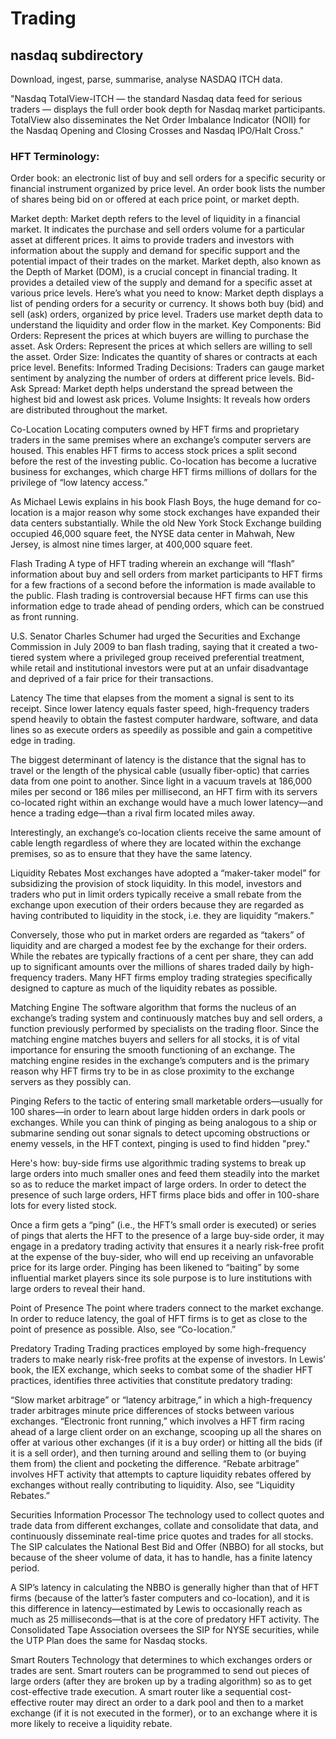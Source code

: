 # Trading

## nasdaq subdirectory
Download, ingest, parse, summarise, analyse NASDAQ ITCH data.

"Nasdaq TotalView-ITCH — the standard Nasdaq data feed for serious traders — displays the full order book depth for Nasdaq market participants. TotalView also disseminates the Net Order Imbalance Indicator (NOII) for the Nasdaq Opening and Closing Crosses and Nasdaq IPO/Halt Cross."

### HFT Terminology:


Order book: an electronic list of buy and sell orders for a specific security or financial instrument organized by price level. An order book lists the number of shares being bid on or offered at each price point, or market depth.

Market depth: Market depth refers to the level of liquidity in a financial market. It indicates the purchase and sell orders volume for a particular asset at different prices. It aims to provide traders and investors with information about the supply and demand for specific support and the potential impact of their trades on the market.
Market depth, also known as the Depth of Market (DOM), is a crucial concept in financial trading. It provides a detailed view of the supply and demand for a specific asset at various price levels. Here’s what you need to know:
Market depth displays a list of pending orders for a security or currency.
It shows both buy (bid) and sell (ask) orders, organized by price level.
Traders use market depth data to understand the liquidity and order flow in the market.
Key Components:
Bid Orders: Represent the prices at which buyers are willing to purchase the asset.
Ask Orders: Represent the prices at which sellers are willing to sell the asset.
Order Size: Indicates the quantity of shares or contracts at each price level.
Benefits:
Informed Trading Decisions: Traders can gauge market sentiment by analyzing the number of orders at different price levels.
Bid-Ask Spread: Market depth helps understand the spread between the highest bid and lowest ask prices.
Volume Insights: It reveals how orders are distributed throughout the market.

Co-Location
Locating computers owned by HFT firms and proprietary traders in the same premises where an exchange’s computer servers are housed. This enables HFT firms to access stock prices a split second before the rest of the investing public. Co-location has become a lucrative business for exchanges, which charge HFT firms millions of dollars for the privilege of “low latency access.” 

As Michael Lewis explains in his book Flash Boys, the huge demand for co-location is a major reason why some stock exchanges have expanded their data centers substantially. While the old New York Stock Exchange building occupied 46,000 square feet, the NYSE data center in Mahwah, New Jersey, is almost nine times larger, at 400,000 square feet.

Flash Trading
A type of HFT trading wherein an exchange will “flash” information about buy and sell orders from market participants to HFT firms for a few fractions of a second before the information is made available to the public. Flash trading is controversial because HFT firms can use this information edge to trade ahead of pending orders, which can be construed as front running.

U.S. Senator Charles Schumer had urged the Securities and Exchange Commission in July 2009 to ban flash trading, saying that it created a two-tiered system where a privileged group received preferential treatment, while retail and institutional investors were put at an unfair disadvantage and deprived of a fair price for their transactions.

Latency
The time that elapses from the moment a signal is sent to its receipt. Since lower latency equals faster speed, high-frequency traders spend heavily to obtain the fastest computer hardware, software, and data lines so as execute orders as speedily as possible and gain a competitive edge in trading.

The biggest determinant of latency is the distance that the signal has to travel or the length of the physical cable (usually fiber-optic) that carries data from one point to another. Since light in a vacuum travels at 186,000 miles per second or 186 miles per millisecond, an HFT firm with its servers co-located right within an exchange would have a much lower latency—and hence a trading edge—than a rival firm located miles away.

Interestingly, an exchange’s co-location clients receive the same amount of cable length regardless of where they are located within the exchange premises, so as to ensure that they have the same latency. 

Liquidity Rebates
Most exchanges have adopted a “maker-taker model” for subsidizing the provision of stock liquidity. In this model, investors and traders who put in limit orders typically receive a small rebate from the exchange upon execution of their orders because they are regarded as having contributed to liquidity in the stock, i.e. they are liquidity “makers.”

Conversely, those who put in market orders are regarded as “takers” of liquidity and are charged a modest fee by the exchange for their orders. While the rebates are typically fractions of a cent per share, they can add up to significant amounts over the millions of shares traded daily by high-frequency traders. Many HFT firms employ trading strategies specifically designed to capture as much of the liquidity rebates as possible.

Matching Engine
The software algorithm that forms the nucleus of an exchange’s trading system and continuously matches buy and sell orders, a function previously performed by specialists on the trading floor. Since the matching engine matches buyers and sellers for all stocks, it is of vital importance for ensuring the smooth functioning of an exchange. The matching engine resides in the exchange’s computers and is the primary reason why HFT firms try to be in as close proximity to the exchange servers as they possibly can. 

Pinging
Refers to the tactic of entering small marketable orders—usually for 100 shares—in order to learn about large hidden orders in dark pools or exchanges. While you can think of pinging as being analogous to a ship or submarine sending out sonar signals to detect upcoming obstructions or enemy vessels, in the HFT context, pinging is used to find hidden "prey."

Here's how: buy-side firms use algorithmic trading systems to break up large orders into much smaller ones and feed them steadily into the market so as to reduce the market impact of large orders. In order to detect the presence of such large orders, HFT firms place bids and offer in 100-share lots for every listed stock.

Once a firm gets a “ping” (i.e., the HFT’s small order is executed) or series of pings that alerts the HFT to the presence of a large buy-side order, it may engage in a predatory trading activity that ensures it a nearly risk-free profit at the expense of the buy-sider, who will end up receiving an unfavorable price for its large order. Pinging has been likened to “baiting” by some influential market players since its sole purpose is to lure institutions with large orders to reveal their hand.

Point of Presence
The point where traders connect to the market exchange. In order to reduce latency, the goal of HFT firms is to get as close to the point of presence as possible. Also, see “Co-location.”

Predatory Trading
Trading practices employed by some high-frequency traders to make nearly risk-free profits at the expense of investors. In Lewis’ book, the IEX exchange, which seeks to combat some of the shadier HFT practices, identifies three activities that constitute predatory trading:

“Slow market arbitrage” or “latency arbitrage,” in which a high-frequency trader arbitrages minute price differences of stocks between various exchanges.
“Electronic front running,” which involves a HFT firm racing ahead of a large client order on an exchange, scooping up all the shares on offer at various other exchanges (if it is a buy order) or hitting all the bids (if it is a sell order), and then turning around and selling them to (or buying them from) the client and pocketing the difference.
“Rebate arbitrage” involves HFT activity that attempts to capture liquidity rebates offered by exchanges without really contributing to liquidity. Also, see “Liquidity Rebates.”


Securities Information Processor
The technology used to collect quotes and trade data from different exchanges, collate and consolidate that data, and continuously disseminate real-time price quotes and trades for all stocks. The SIP calculates the National Best Bid and Offer (NBBO) for all stocks, but because of the sheer volume of data, it has to handle, has a finite latency period.

A SIP’s latency in calculating the NBBO is generally higher than that of HFT firms (because of the latter’s faster computers and co-location), and it is this difference in latency—estimated by Lewis to occasionally reach as much as 25 milliseconds—that is at the core of predatory HFT activity.
The Consolidated Tape Association oversees the SIP for NYSE securities, while the UTP Plan does the same for Nasdaq stocks.

Smart Routers
Technology that determines to which exchanges orders or trades are sent. Smart routers can be programmed to send out pieces of large orders (after they are broken up by a trading algorithm) so as to get cost-effective trade execution. A smart router like a sequential cost-effective router may direct an order to a dark pool and then to a market exchange (if it is not executed in the former), or to an exchange where it is more likely to receive a liquidity rebate.
